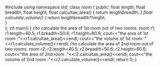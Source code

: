 #include <iostream>
using namespace std;
class room
{
	public:
		float length;
		float breadth;
		float height;
		float calcultae_area()
	{
		return length*breadth;
	}
	float calculate_volume()
	{
	return length*breadth*height;	
	}			
};
int main()
{
	//to calculate the area of 1st room out of two rooms.
	room r1;
	r1.length=40.5;
	r1.breadth=50.6;
	r1.height=80.6;
	cout<<"the area of 1st room :"<<r1.calcultae_area()<<endl;
	cout<<"the volume of 1st room :"<<r1.calculate_volume()<<endl;
	//to calculate the area of 2nd room out of two rooms.
	room r2;
	r2.length=40.5;
	r2.breadth=50.6;
	r2.height=80.6;
	cout<<"the area of 2nd room :"<<r2.calcultae_area()<<endl;
	cout<<"the volume of 2nd room :"<<r2.calculate_volume()<<endl;
	return 0;
}


